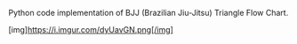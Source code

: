 Python code implementation of BJJ (Brazilian Jiu-Jitsu) Triangle Flow Chart. 

[img]https://i.imgur.com/dyUavGN.png[/img]
